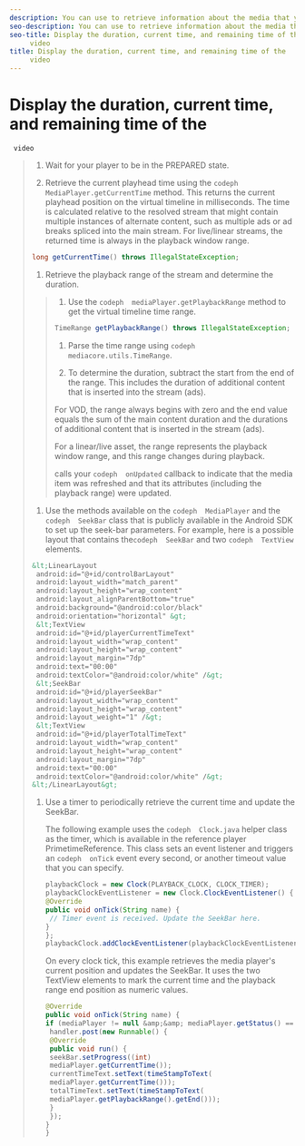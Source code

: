 ```yaml
---
description: You can use to retrieve information about the media that you can display on the seek bar.
seo-description: You can use to retrieve information about the media that you can display on the seek bar.
seo-title: Display the duration, current time, and remaining time of the
	 video
title: Display the duration, current time, and remaining time of the
	 video
---
```


# Display the duration, current time, and remaining time of the
	 video

>1. Wait for your player to be in the PREPARED state.
>   
>1. Retrieve the current playhead time using the `codeph  MediaPlayer.getCurrentTime` method.
>   This returns the current playhead position on the virtual timeline in milliseconds. The time is calculated relative to the resolved stream that might contain multiple instances of alternate content, such as multiple ads or ad breaks spliced into the main stream. For live/linear streams, the returned time is always in the playback window range.
>   
>   
>   ```java
>   long getCurrentTime() throws IllegalStateException;
>   ```
>   
>   
>   
>1. Retrieve the playback range of the stream and determine the duration.
>   >1. Use the `codeph  mediaPlayer.getPlaybackRange` method to get the virtual timeline time range.
>   >   ```java
>   >   TimeRange getPlaybackRange() throws IllegalStateException;
>   >   ```
>   >   
>   >   
>   >1. Parse the time range using `codeph  mediacore.utils.TimeRange`.
>   >   
>   >1. To determine the duration, subtract the start from the end of the range.
>   >   This includes the duration of additional content that is inserted into the stream (ads).
>   >   
>   >   
>   >   For VOD, the range always begins with zero and the end value equals the sum of the main content duration and the durations of additional content that is inserted in the stream (ads).
>   >   
>   >   For a linear/live asset, the range represents the playback window range, and this range changes during playback.
>   >   
>   >   calls your `codeph  onUpdated` callback to indicate that the media item was refreshed and that its attributes (including the playback range) were updated.
>   >   
>   >   
>   >   
>   >   
>   
>1. Use the methods available on the `codeph  MediaPlayer` and the `codeph  SeekBar` class that is publicly available in the Android SDK to set up the seek-bar parameters.
>   For example, here is a possible layout that contains the`codeph  SeekBar` and two `codeph  TextView` elements.
>   ```xml
>   &lt;LinearLayout 
>    android:id="@+id/controlBarLayout" 
>    android:layout_width="match_parent" 
>    android:layout_height="wrap_content" 
>    android:layout_alignParentBottom="true" 
>    android:background="@android:color/black" 
>    android:orientation="horizontal" &gt; 
>    &lt;TextView 
>    android:id="@+id/playerCurrentTimeText" 
>    android:layout_width="wrap_content" 
>    android:layout_height="wrap_content" 
>    android:layout_margin="7dp" 
>    android:text="00:00" 
>    android:textColor="@android:color/white" /&gt; 
>    &lt;SeekBar 
>    android:id="@+id/playerSeekBar" 
>    android:layout_width="wrap_content" 
>    android:layout_height="wrap_content" 
>    android:layout_weight="1" /&gt; 
>    &lt;TextView 
>    android:id="@+id/playerTotalTimeText" 
>    android:layout_width="wrap_content" 
>    android:layout_height="wrap_content" 
>    android:layout_margin="7dp" 
>    android:text="00:00" 
>    android:textColor="@android:color/white" /&gt; 
>   &lt;/LinearLayout&gt;
>   ```
>   
>   
>1. Use a timer to periodically retrieve the current time and update the SeekBar.
>       
>       The following example uses the `codeph  Clock.java` helper class as the timer, which is available in the reference player PrimetimeReference. This class sets an event listener and triggers an `codeph  onTick` event every second, or another timeout value that you can specify.
>       
>       
>       ```java
>       playbackClock = new Clock(PLAYBACK_CLOCK, CLOCK_TIMER); 
>       playbackClockEventListener = new Clock.ClockEventListener() { 
>       @Override 
>       public void onTick(String name) { 
>        // Timer event is received. Update the SeekBar here. 
>       } 
>       }; 
>       playbackClock.addClockEventListener(playbackClockEventListener);
>       ```
>       
>       On every clock tick, this example retrieves the media player's current position and updates the SeekBar. It uses the two TextView elements to mark the current time and the playback range end position as numeric values.
>       
>       
>       ```java
>       @Override 
>       public void onTick(String name) { 
>       if (mediaPlayer != null &amp;&amp; mediaPlayer.getStatus() == PlayerState.PLAYING) { 
>        handler.post(new Runnable() { 
>        @Override 
>        public void run() { 
>        seekBar.setProgress((int) 
>        mediaPlayer.getCurrentTime()); 
>        currentTimeText.setText(timeStampToText( 
>        mediaPlayer.getCurrentTime())); 
>        totalTimeText.setText(timeStampToText( 
>        mediaPlayer.getPlaybackRange().getEnd())); 
>        } 
>        }); 
>       } 
>       }
>       ```
>       
>   
>   

